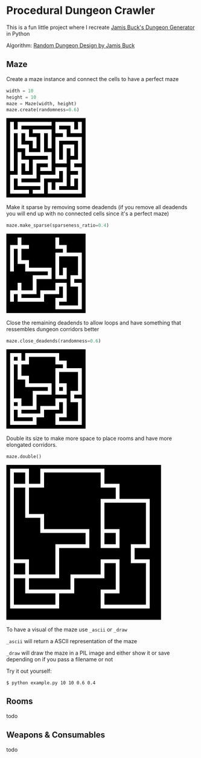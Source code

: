 # Procedural Dungeon Crawler

This is a fun little project where I recreate [Jamis Buck's Dungeon Generator](https://www.myth-weavers.com/generate_dungeon.php) in Python

Algorithm: [Random Dungeon Design by Jamis Buck](http://www.brainycode.com/downloads/RandomDungeonGenerator.pdf)

## Maze

Create a maze instance and connect the cells to have a perfect maze

```python
width = 10
height = 10
maze = Maze(width, height)
maze.create(randomness=0.6)
```

![Perfect maze](1.basic.png)

Make it sparse by removing some deadends (if you remove all deadends you will end up with no connected cells since it's a perfect maze)

```python
maze.make_sparse(sparseness_ratio=0.4)
```

![Sparse maze](2.sparse.png)

Close the remaining deadends to allow loops and have something that ressembles dungeon corridors better

```python
maze.close_deadends(randomness=0.6)
```

![No dead ends](3.closed.png)

Double its size to make more space to place rooms and have more elongated corridors.

```python
maze.double()
```

![Doubled](4.doubled.png)

To have a visual of the maze use `_ascii` or `_draw`

`_ascii` will return a ASCII representation of the maze

`_draw` will draw the maze in a PIL image and either show it or save depending on if you pass a filename or not


Try it out yourself:

```shell
$ python example.py 10 10 0.6 0.4
```


## Rooms

todo


## Weapons & Consumables

todo
